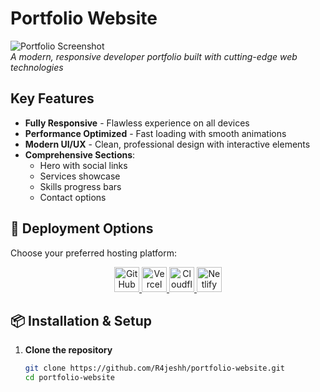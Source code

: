 # Portfolio Website

![Portfolio Screenshot](https://i.ibb.co/MD78fk4c/Img2url-bot.jpg)  
*A modern, responsive developer portfolio built with cutting-edge web technologies*

## Key Features
- **Fully Responsive** - Flawless experience on all devices
- **Performance Optimized** - Fast loading with smooth animations
- **Modern UI/UX** - Clean, professional design with interactive elements
- **Comprehensive Sections**:
  - Hero with social links
  - Services showcase
  - Skills progress bars
  - Contact options

## 🚀 Deployment Options

Choose your preferred hosting platform:

<div align="center">
  <a href="https://pages.github.com/" target="_blank">
    <img src="https://img.shields.io/badge/Deploy_on-GitHub_Pages-222222?style=for-the-badge&logo=github&logoColor=white" alt="GitHub Pages" height="40">
  </a>
  <a href="https://vercel.com/docs" target="_blank">
    <img src="https://img.shields.io/badge/Deploy_on-Vercel-000000?style=for-the-badge&logo=vercel&logoColor=white" alt="Vercel" height="40">
  </a>
  <a href="https://developers.cloudflare.com/pages/" target="_blank">
    <img src="https://img.shields.io/badge/Deploy_on-Cloudflare_Pages-F38020?style=for-the-badge&logo=cloudflare&logoColor=white" alt="Cloudflare" height="40">
  </a>
  <a href="https://www.netlify.com/" target="_blank">
    <img src="https://img.shields.io/badge/Deploy_on-Netlify-00C7B7?style=for-the-badge&logo=netlify&logoColor=white" alt="Netlify" height="40">
  </a>
</div>

## 📦 Installation & Setup

1. **Clone the repository**
   ```bash
   git clone https://github.com/R4jeshh/portfolio-website.git
   cd portfolio-website
